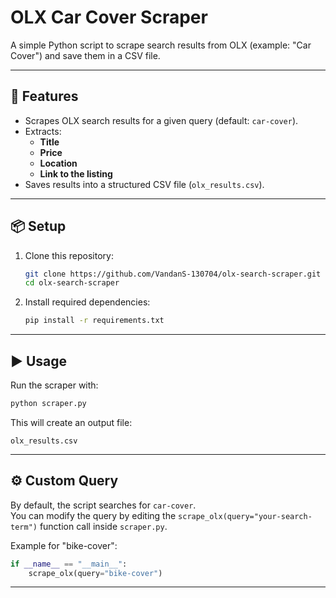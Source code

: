 # OLX Car Cover Scraper

A simple Python script to scrape search results from OLX (example: "Car Cover") and save them in a CSV file.

---

## 🚀 Features
- Scrapes OLX search results for a given query (default: `car-cover`).
- Extracts:
  - **Title**
  - **Price**
  - **Location**
  - **Link to the listing**
- Saves results into a structured CSV file (`olx_results.csv`).

---

## 📦 Setup

1. Clone this repository:
   ```bash
   git clone https://github.com/VandanS-130704/olx-search-scraper.git
   cd olx-search-scraper

   ```

2. Install required dependencies:
   ```bash
   pip install -r requirements.txt
   ```

---

## ▶️ Usage

Run the scraper with:
```bash
python scraper.py
```

This will create an output file:
```
olx_results.csv
```

---

## ⚙️ Custom Query

By default, the script searches for `car-cover`.  
You can modify the query by editing the `scrape_olx(query="your-search-term")` function call inside `scraper.py`.

Example for "bike-cover":
```python
if __name__ == "__main__":
    scrape_olx(query="bike-cover")
```

---
